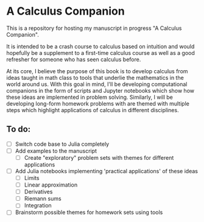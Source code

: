 # A Calculus Companion

This is a repository for hosting my manuscript in progress "A Calculus Companion".

It is intended to be a crash course to calculus based on intuition and would hopefully be a supplement to a first-time calculus course as well as a good refresher for someone who has seen calculus before.

At its core, I believe the purpose of this book is to develop calculus from ideas taught in math class to tools that underlie the mathematics in the world around us. With this goal in mind, I'll be developing computational companions in the form of scripts and Jupyter notebooks which show how these ideas are implemented in problem solving. Similarly, I will be developing long-form homework problems with are themed with multiple steps which highlight applications of calculus in different disciplines.

## To do:
- [ ] Switch code base to Julia completely
- [ ] Add examples to the manuscript
  - [ ] Create "exploratory" problem sets with themes for different applications
- [ ] Add Julia notebooks implementing 'practical applications' of these ideas
  - [ ] Limits
  - [ ] Linear approximation
  - [ ] Derivatives
  - [ ] Riemann sums
  - [ ] Integration
- [ ] Brainstorm possible themes for homework sets using tools
